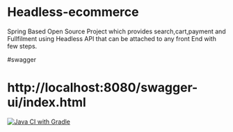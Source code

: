 # Headless-ecommerce

Spring Based Open Source Project which provides search,cart,payment and Fullfilment using Headless API that can be attached to any front End with few steps.

#swagger

http://localhost:8080/swagger-ui/index.html
=======

[![Java CI with Gradle](https://github.com/headlessecommerce/headlessecommerce.github.io/actions/workflows/gradle_build.yml/badge.svg)](https://github.com/headlessecommerce/headlessecommerce.github.io/actions/workflows/gradle_build.yml)
